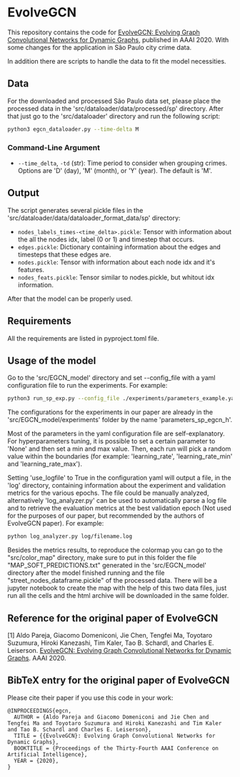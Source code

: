 EvolveGCN
=====

This repository contains the code for [EvolveGCN: Evolving Graph Convolutional Networks for Dynamic Graphs](https://arxiv.org/abs/1902.10191), published in AAAI 2020. With some changes for the application in São Paulo city crime data.

In addition there are scripts to handle the data to fit the model necessities.

## Data
 
For the downloaded and processed São Paulo data set, please place the processed data in the 'src/dataloader/data/processed/sp' directory. After that just go to the 'src/dataloader' directory and run the following script:

```sh
python3 egcn_dataloader.py --time-delta M
```
### Command-Line Argument

- `--time_delta`, `-td` (str): Time period to consider when grouping crimes. Options are 'D' (day), 'M' (month), or 'Y' (year). The default is 'M'.

## Output

The script generates several pickle files in the 'src/dataloader/data/dataloader_format_data/sp' directory:

- `nodes_labels_times-<time_delta>.pickle`: Tensor with information about the all the nodes idx, label (0 or 1) and timestep that occurs.
- `edges.pickle`: Dictionary containing information about the edges and timesteps that these edges are.
- `nodes.pickle`: Tensor with information about each node idx and it's features.
- `nodes_feats.pickle`: Tensor similar to nodes.pickle, but whitout idx information.

After that the model can be properly used.

## Requirements
  All the requirements are listed in pyproject.toml file.

## Usage of the model

Go to the 'src/EGCN_model' directory and set --config_file with a yaml configuration file to run the experiments. For example:

```sh
python3 run_sp_exp.py --config_file ./experiments/parameters_example.yaml
```
The configurations for the experiments in our paper are already in the 'src/EGCN_model/experiments' folder by the name 'parameters_sp_egcn_h'.

Most of the parameters in the yaml configuration file are self-explanatory. For hyperparameters tuning, it is possible to set a certain parameter to 'None' and then set a min and max value. Then, each run will pick a random value within the boundaries (for example: 'learning_rate', 'learning_rate_min' and 'learning_rate_max').

Setting 'use_logfile' to True in the configuration yaml will output a file, in the 'log' directory, containing information about the experiment and validation metrics for the various epochs. The file could be manually analyzed, alternatively 'log_analyzer.py' can be used to automatically parse a log file and to retrieve the evaluation metrics at the best validation epoch (Not used for the purposes of our paper, but recommended by the authors of EvolveGCN paper). For example:

```sh
python log_analyzer.py log/filename.log
```

Besides the metrics results, to reproduce the colormap you can go to the "src/color_map" directory, make sure to put in this folder the file "MAP_SOFT_PREDICTIONS.txt" generated in the 'src/EGCN_model' directory after the model finished running and the file "street_nodes_dataframe.pickle" of the processed data. There will be a jupyter notebook to create the map with the help of this two data files, just run all the cells and the html archive will be downloaded in the same folder.

## Reference for the original paper of EvolveGCN

[1] Aldo Pareja, Giacomo Domeniconi, Jie Chen, Tengfei Ma, Toyotaro Suzumura, Hiroki Kanezashi, Tim Kaler, Tao B. Schardl, and Charles E. Leiserson. [EvolveGCN: Evolving Graph Convolutional Networks for Dynamic Graphs](https://arxiv.org/abs/1902.10191). AAAI 2020.

## BibTeX entry for the original paper of EvolveGCN

Please cite their paper if you use this code in your work:

```
@INPROCEEDINGS{egcn,
  AUTHOR = {Aldo Pareja and Giacomo Domeniconi and Jie Chen and Tengfei Ma and Toyotaro Suzumura and Hiroki Kanezashi and Tim Kaler and Tao B. Schardl and Charles E. Leiserson},
  TITLE = {{EvolveGCN}: Evolving Graph Convolutional Networks for Dynamic Graphs},
  BOOKTITLE = {Proceedings of the Thirty-Fourth AAAI Conference on Artificial Intelligence},
  YEAR = {2020},
}
```

